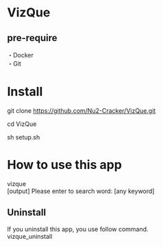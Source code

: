 # VizQue

## pre-require  
・Docker  
・Git  


# Install  

git clone https://github.com/Nu2-Cracker/VizQue.git  

cd VizQue  

sh setup.sh  

# How to use this app  

vizque  
[output] Please enter to search word:  [any keyword]  

## Uninstall  
If you uninstall this app, you use follow command.  
vizque_uninstall




